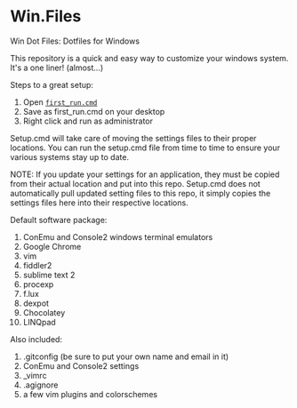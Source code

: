 Win.Files
=========

Win Dot Files: Dotfiles for Windows

This repository is a quick and easy way to customize your windows system. It's a one liner! (almost...)

Steps to a great setup:

1. Open [`first_run.cmd`](https://raw.githubusercontent.com/valleyjo/win.files/master/first_run.cmd)
2. Save as first_run.cmd on your desktop
3. Right click and run as administrator

Setup.cmd will take care of moving the settings files to their proper locations. You can run the setup.cmd file from time to time to ensure your various systems stay up to date.

NOTE: If you update your settings for an application, they must be copied from their actual location and put into this repo. Setup.cmd does not automatically pull updated setting files to this repo, it simply copies the settings files here into their respective locations.

Default software package:

1. ConEmu and Console2 windows terminal emulators
2. Google Chrome
3. vim
4. fiddler2
5. sublime text 2
6. procexp
7. f.lux
8. dexpot
9. Chocolatey
10. LINQpad


Also included:

1. .gitconfig (be sure to put your own name and email in it)
2. ConEmu and Console2 settings
3. _vimrc
4. .agignore
5. a few vim plugins and colorschemes


